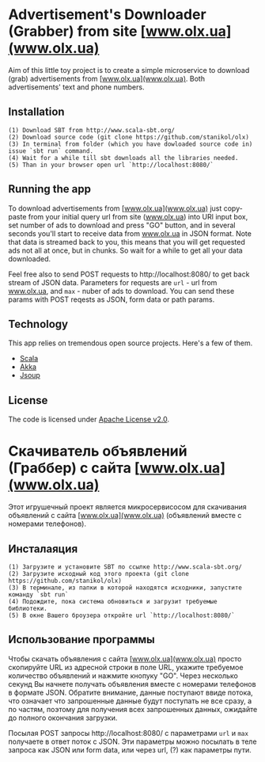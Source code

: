 # Advertisement's Downloader (Grabber) from site [www.olx.ua](www.olx.ua) 

Aim of this little toy project is to create a simple microservice to download (grab) advertisements from [www.olx.ua](www.olx.ua).
Both advertisements' text and phone numbers.  


## Installation

    (1) Download SBT from http://www.scala-sbt.org/
    (2) Download source code (git clone https://github.com/stanikol/olx)
    (3) In terminal from folder (which you have dowloaded source code in) issue `sbt run` command.
    (4) Wait for a while till sbt downloads all the libraries needed.
    (5) Than in your browser open url `http://localhost:8080/`

    
## Running the app

To download advertisements from [www.olx.ua](www.olx.ua) just copy-paste from  your initial query url from site (www.olx.ua) into URl input 
box, set number of ads to download and press "GO" button, and in several seconds you'll start to receive 
data from www.olx.ua in JSON format. Note that data is streamed back to you, this means that you will get requested 
ads not all at once, but in chunks. So wait for a while to get all your data downloaded.

Feel free also to send POST requests to http://localhost:8080/ to get back stream of JSON data. 
Parameters for requests are `url` - url from www.olx.ua, and `max` - nuber of ads to download.
You can send these params with POST reqests as JSON, form data  or path params.


## Technology

This app relies on tremendous open source projects. Here's a few of them.

* [Scala](http://www.scala-lang.org)
* [Akka](http://akka.io)
* [Jsoup](https://jsoup.org/)


## License

The code is licensed under [Apache License v2.0](http://www.apache.org/licenses/LICENSE-2.0).


# Скачиватель объявлений (Граббер) с сайта [www.olx.ua](www.olx.ua) 

Этот игрушечный проект является микросервисосом для скачивания объявлений с 
сайта [www.olx.ua](www.olx.ua) (объявлений вместе с номерами телефонов).

## Инсталаяция
    (1) Загрузите и установите SBT по ссылке http://www.scala-sbt.org/
    (2) Загрузите исходный код этого проекта (git clone https://github.com/stanikol/olx)
    (3) В терминале, из папки в которой находятся исходники, запустите команду `sbt run`
    (4) Подождите, пока система обновиться и загрузит требуемые библиотеки.
    (5) В окне Вашего броузера откройте url `http://localhost:8080/`
    
## Использование программы

Чтобы скачать объявления с сайта [www.olx.ua](www.olx.ua) просто скопируйте URL из 
адресной строки в поле URL, укажите требуемое количество объявлений и нажмите кнопуку "GO".
Через несколько секунд Вы начнете получать объявления вместе с номерами телефонов в формате JSON.
Обратите внимание, данные поступают ввиде потока, что означает что запрошенные данные будут поступать 
не все сразу, а по частям, поэтому для получения всех запрошенных данных, ожидайте до полного 
окончания загрузки.

Посылая POST запросы http://localhost:8080/ с параметрами `url` и `max` получаете в ответ поток с JSON.
Эти параметры можно посылать в теле запроса как JSON или form data, или через url, (?) как параметры пути. 
 